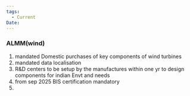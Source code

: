 ```yaml
---
tags:
  - Current
Date:
---
```

### ALMM(wind)
1. mandated Domestic purchases of key components of wind turbines
2. mandated data localisation
3. R&D centers to be setup by the manufactures within one yr to design components for indian Envt and needs
4. from sep 2025 BIS certification mandatory
5. 